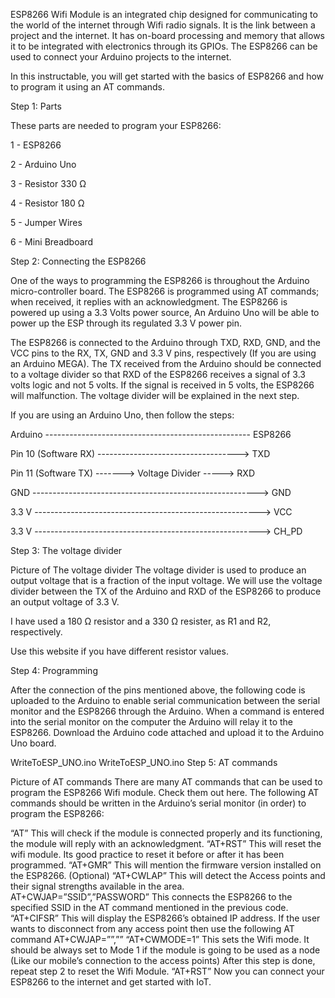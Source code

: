 ESP8266 Wifi Module is an integrated chip designed for communicating to the world of the internet through Wifi radio signals. It is the link between a project and the internet. It has on-board processing and memory that allows it to be integrated with electronics through its GPIOs. The ESP8266 can be used to connect your Arduino projects to the internet.

In this instructable, you will get started with the basics of ESP8266 and how to program it using an AT commands.

Step 1: Parts

These parts are needed to program your ESP8266:

1 - ESP8266

2 - Arduino Uno

3 - Resistor 330 Ω

4 - Resistor 180 Ω

5 - Jumper Wires

6 - Mini Breadboard

Step 2: Connecting the ESP8266

One of the ways to programming the ESP8266 is throughout the Arduino micro-controller board. The ESP8266 is programmed using AT commands; when received, it replies with an acknowledgment. The ESP8266 is powered up using a 3.3 Volts power source, An Arduino Uno will be able to power up the ESP through its regulated 3.3 V power pin.

The ESP8266 is connected to the Arduino through TXD, RXD, GND, and the VCC pins to the RX, TX, GND and 3.3 V pins, respectively (If you are using an Arduino MEGA). The TX received from the Arduino should be connected to a voltage divider so that RXD of the ESP8266 receives a signal of 3.3 volts logic and not 5 volts. If the signal is received in 5 volts, the ESP8266 will malfunction. The voltage divider will be explained in the next step.

If you are using an Arduino Uno, then follow the steps:

Arduino --------------------------------------------------- ESP8266

Pin 10 (Software RX) -----------------------------------> TXD

Pin 11 (Software TX) -------> Voltage Divider -----> RXD

GND --------------------------------------------------------> GND

3.3 V --------------------------------------------------------> VCC

3.3 V --------------------------------------------------------> CH_PD

Step 3: The voltage divider

 Picture of The voltage divider 
The voltage divider is used to produce an output voltage that is a fraction of the input voltage. We will use the voltage divider between the TX of the Arduino and RXD of the ESP8266 to produce an output voltage of 3.3 V.

I have used a 180 Ω resistor and a 330 Ω resister, as R1 and R2, respectively.

Use this website if you have different resistor values.

Step 4: Programming

After the connection of the pins mentioned above, the following code is uploaded to the Arduino to enable serial communication between the serial monitor and the ESP8266 through the Arduino. When a command is entered into the serial monitor on the computer the Arduino will relay it to the ESP8266. Download the Arduino code attached and upload it to the Arduino Uno board.

 WriteToESP_UNO.ino WriteToESP_UNO.ino
Step 5: AT commands

 Picture of AT commands
There are many AT commands that can be used to program the ESP8266 Wifi module. Check them out here. The following AT commands should be written in the Arduino’s serial monitor (in order) to program the ESP8266:

“AT” This will check if the module is connected properly and its functioning, the module will reply with an acknowledgment.
“AT+RST” This will reset the wifi module. Its good practice to reset it before or after it has been programmed.
“AT+GMR” This will mention the firmware version installed on the ESP8266. (Optional)
“AT+CWLAP” This will detect the Access points and their signal strengths available in the area.
AT+CWJAP=”SSID”,”PASSWORD” This connects the ESP8266 to the specified SSID in the AT command mentioned in the previous code.
“AT+CIFSR” This will display the ESP8266’s obtained IP address.
If the user wants to disconnect from any access point then use the following AT command AT+CWJAP=””,””
“AT+CWMODE=1” This sets the Wifi mode. It should be always set to Mode 1 if the module is going to be used as a node (Like our mobile’s connection to the access points)
After this step is done, repeat step 2 to reset the Wifi Module. “AT+RST”
Now you can connect your ESP8266 to the internet and get started with IoT.